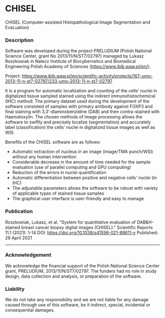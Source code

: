 # CHISEL
CHISEL (Computer-assisted Histopathological Image Segmentation and EvaLuation)

### Description
Software was developed during the project PRELUDIUM (Polish National Science Center, grant No 2013/11/N/ST7/02797) managed by Lukasz Roszkowiak in Nalecz Institute of Biocybernetics and Biomedical Engineering Polish Academy of Sciences (https://www.ibib.waw.pl/en/).

Project: https://www.ibib.waw.pl/en/scientific-activity/projects/167-umo-2013-11-n-st7-02797/233-umo-2013-11-n-st7-02797

It is a program for automatic localization and counting of the cells’ nuclei in digitalized tissue sampled stained using the indirect immunohistochemical (IHC) method. The primary dataset used during the development of the software consisted of samples with primary antibody against FOXP3 and final staining with 3,3’-diaminobenzidine (DAB) and then contra-stained with Haematoxylin. The chosen methods of image processing allows the software to swiftly and precisely localize (segmentation) and accurately label (classification) the cells’ nuclei in digitalized tissue images as well as WSI. 

Benefits of the CHISEL software are as follows:
*	Automatic extraction of nucleus in an image (image/TMA punch/WSI) without any human intervention
*	Considerable decrease in the amount of time needed for the sample evaluation (use of parallel computing and GPU computing)
*	Reduction of the errors in nuclei quantification
*	Automatic differentiation between positive and negative cells’ nuclei (in IHC)
*	The adjustable parameters allows the software to be robust with variety of applicable types of stained tissue samples 
*	The graphical user interface is user-friendly and easy to manage

### Publication
Roszkowiak, Lukasz, et al. "System for quantitative evaluation of DAB&H-stained breast cancer biopsy digital images (CHISEL)." Scientific Reports 11.1 (2021): 1-14
DOI: https://doi.org/10.1038/s41598-021-88611-y
Published: 29 April 2021

****
### Acknowledgement
We acknowledge the financial support of the Polish National Science Center grant, PRELUDIUM, 2013/11/N/ST7/02797. The funders had no role in study design, data collection and analysis, or preparation of the software.

### Liability
We do not take any responsibility and we are not liable for any damage caused through use of this software, be it indirect, special, incidental or consequential damages.
